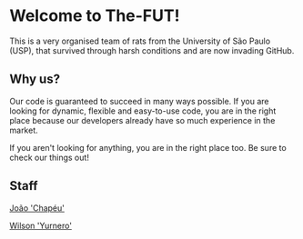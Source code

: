 <h1> Welcome to The-FUT!  </h1>

This is a very organised team of rats from the University of São Paulo (USP), that survived through harsh conditions and are now invading GitHub.

<h2> Why us? </h2>

Our code is guaranteed to succeed in many ways possible. If you are looking for dynamic, flexible and easy-to-use code, you are in the right place because our developers already have so much experience in the market.

If you aren't looking for anything, you are in the right place too. Be sure to check our things out!

<h2> Staff </h2>

[João 'Chapéu'](https://github.com/Johhnne)

[Wilson 'Yurnero'](https://github.com/Yurnero-cyber)
